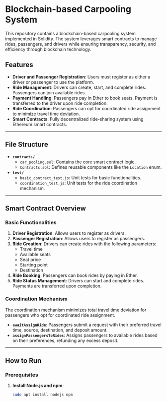 # Blockchain-based Carpooling System

This repository contains a blockchain-based carpooling system implemented in Solidity. The system leverages smart contracts to manage rides, passengers, and drivers while ensuring transparency, security, and efficiency through blockchain technology.

## Features

- **Driver and Passenger Registration**: Users must register as either a driver or passenger to use the platform.
- **Ride Management**: Drivers can create, start, and complete rides. Passengers can join available rides.
- **Payment Handling**: Passengers pay in Ether to book seats. Payment is transferred to the driver upon ride completion.
- **Ride Coordination**: Passengers can opt for coordinated ride assignment to minimize travel time deviation.
- **Smart Contracts**: Fully decentralized ride-sharing system using Ethereum smart contracts.

---

## File Structure

- **`contracts/`**
  - `car_pooling.sol`: Contains the core smart contract logic.
  - `Contracts.sol`: Defines reusable components like the `Location` enum.
- **`test/`**
  - `basic_contract_test.js`: Unit tests for basic functionalities.
  - `coordination_test.js`: Unit tests for the ride coordination mechanism.

---

## Smart Contract Overview

### Basic Functionalities

1. **Driver Registration**: Allows users to register as drivers.
2. **Passenger Registration**: Allows users to register as passengers.
3. **Ride Creation**: Drivers can create rides with the following parameters:
   - Travel time
   - Available seats
   - Seat price
   - Starting point
   - Destination
4. **Ride Booking**: Passengers can book rides by paying in Ether.
5. **Ride Status Management**: Drivers can start and complete rides. Payments are transferred upon completion.

### Coordination Mechanism

The coordination mechanism minimizes total travel time deviation for passengers who opt for coordinated ride assignment.

- **`awaitAssignRide`**: Passengers submit a request with their preferred travel time, source, destination, and deposit amount.
- **`assignPassengersToRides`**: Assigns passengers to available rides based on their preferences, refunding any excess deposit.

---

## How to Run

### Prerequisites

1. **Install Node.js and npm**:
   ```bash
   sudo apt install nodejs npm
